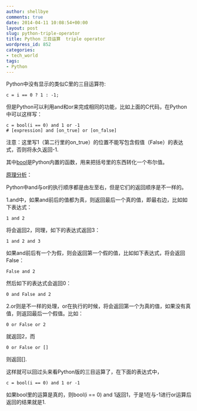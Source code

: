 ```yaml
---
author: shellbye
comments: true
date: 2014-04-11 10:08:54+00:00
layout: post
slug: python-triple-operator
title: Python 三目运算  triple operator
wordpress_id: 852
categories:
- tech_world
tags:
- Python
---
```


Python中没有显示的类似C里的三目运算符:


    c = i == 0 ? 1 : -1;


但是Python可以利用and和or来完成相同的功能，比如上面的C代码，在Python中可以这样写：


    c = bool(i == 0) and 1 or -1
    # [expression] and [on_true] or [on_false]


注意：这里写1（第二行里的on_true）的位置不能写包含假值（False）的表达式，否则将永久返回-1.

其中[bool](https://docs.python.org/2/library/functions.html#bool)是Python内置的函数，用来把括号里的东西转化一个布尔值。

[原理分析](http://www.diveintopython.net/power_of_introspection/and_or.html)：

Python中and与or的执行顺序都是由左至右，但是它们的返回顺序是不一样的。

1.and中，如果and前后的值都为真，则返回最后一个真的值，即最右边，比如如下表达式：


    1 and 2


将会返回2，同理，如下的表达式返回3：


    1 and 2 and 3


如果and前后有一个为假，则会返回第一个假的值，比如如下表达式，将会返回False：


    False and 2


然后如下的表达式会返回0：


    0 and False and 2


2.or则是不一样的处理，or在执行的时候，将会返回第一个为真的值，如果没有真值，则返回最后一个假值。比如：


    0 or False or 2


就返回2，而


    0 or False or []


则返回[].

这样就可以回过头来看Python版的三目运算了，在下面的表达式中，


    c = bool(i == 0) and 1 or -1


如果bool里的运算是真的，则bool(i == 0) and 1返回1，于是1在与-1进行or运算后返回的结果就是1.
